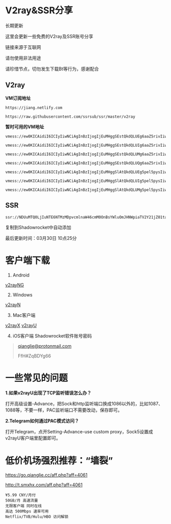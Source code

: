 # V2ray&SSR分享
长期更新

这里会更新一些免费的V2ray及SSR账号分享

链接来源于互联网

请勿使用非法用途

请珍惜节点，切勿发生下载Bt等行为，感谢配合

## V2ray

**VM订阅地址**
```
https://jiang.netlify.com
```
```
https://raw.githubusercontent.com/ssrsub/ssr/master/v2ray
```
**暂时可用的VM地址**
```
vmess://ew0KICAidiI6ICIyIiwNCiAgInBzIjogIjEuMHggSEstQkdQLUEg6aaZ5rivIiwNCiAgImFkZCI6ICIxYjVtNTguaGsuc3RhdGljLmlwdjQub3Jlb2FwaS5jb20iLA0KICAicG9ydCI6ICI4MCIsDQogICJpZCI6ICJCQUZDOENGRS1GNURGLUFBRTctMjE4OS01RDBCMzNENDdGNjUiLA0KICAiYWlkIjogIjAiLA0KICAibmV0IjogIndzIiwNCiAgInR5cGUiOiAibm9uZSIsDQogICJob3N0IjogImhrMDEtY3hpbHMtY29tLmFsaWt1bmx1bi5jb20iLA0KICAicGF0aCI6ICIiLA0KICAidGxzIjogIiINCn0=
```
```
vmess://ew0KICAidiI6ICIyIiwNCiAgInBzIjogIjEuMHggSEstQkdQLUIg6aaZ5rivIiwNCiAgImFkZCI6ICIydTc2ZjkuaGsuc3RhdGljLmlwdjQub3Jlb2FwaS5jb20iLA0KICAicG9ydCI6ICI4MCIsDQogICJpZCI6ICJCQUZDOENGRS1GNURGLUFBRTctMjE4OS01RDBCMzNENDdGNjUiLA0KICAiYWlkIjogIjAiLA0KICAibmV0IjogIndzIiwNCiAgInR5cGUiOiAibm9uZSIsDQogICJob3N0IjogIiIsDQogICJwYXRoIjogIiIsDQogICJ0bHMiOiAiIg0KfQ==
```
```
vmess://ew0KICAidiI6ICIyIiwNCiAgInBzIjogIjEuMHggSEstQkdQLUMg6aaZ5rivIiwNCiAgImFkZCI6ICIybjc2ajMuY24uc3RhdGljLmlwdjQub3Jlb2FwaS5jb20iLA0KICAicG9ydCI6ICI4MCIsDQogICJpZCI6ICJCQUZDOENGRS1GNURGLUFBRTctMjE4OS01RDBCMzNENDdGNjUiLA0KICAiYWlkIjogIjAiLA0KICAibmV0IjogIndzIiwNCiAgInR5cGUiOiAibm9uZSIsDQogICJob3N0IjogIml0dW5lcy5hcHBsZS5jb20uaGsuaG1keHMuY29tIiwNCiAgInBhdGgiOiAiIiwNCiAgInRscyI6ICIiDQp9
```
```
vmess://ew0KICAidiI6ICIyIiwNCiAgInBzIjogIjEuMHggSEstQkdQLUQg6aaZ5rivIiwNCiAgImFkZCI6ICI0djJ2NHcuY24uc3RhdGljLmlwdjQub3Jlb2FwaS5jb20iLA0KICAicG9ydCI6ICI4MCIsDQogICJpZCI6ICJCQUZDOENGRS1GNURGLUFBRTctMjE4OS01RDBCMzNENDdGNjUiLA0KICAiYWlkIjogIjAiLA0KICAibmV0IjogIndzIiwNCiAgInR5cGUiOiAibm9uZSIsDQogICJob3N0IjogIml0dW5lcy5hcHBsZS5jb20uaGsuaG1keHMuY29tIiwNCiAgInBhdGgiOiAiIiwNCiAgInRscyI6ICIiDQp9
```
```
vmess://ew0KICAidiI6ICIyIiwNCiAgInBzIjogIjEuMHggSlAtQkdQLUEg5pel5pysIiwNCiAgImFkZCI6ICIxZGE3N3kuY24uc3RhdGljLmlwdjQub3Jlb2FwaS5jb20iLA0KICAicG9ydCI6ICI4MCIsDQogICJpZCI6ICJCQUZDOENGRS1GNURGLUFBRTctMjE4OS01RDBCMzNENDdGNjUiLA0KICAiYWlkIjogIjAiLA0KICAibmV0IjogIndzIiwNCiAgInR5cGUiOiAibm9uZSIsDQogICJob3N0IjogIml0dW5lcy5hcHBsZS5jb20uYWpheC5taWNyb3NvZnQuY29tLmNuLmJpbmcuY29tLmpwLnNteGh4LmNvbSIsDQogICJwYXRoIjogIiIsDQogICJ0bHMiOiAiIg0KfQ==
```
```
vmess://ew0KICAidiI6ICIyIiwNCiAgInBzIjogIjEuMHggSlAtQkdQLUIg5pel5pysIiwNCiAgImFkZCI6ICIybjc2ajMuY24uc3RhdGljLmlwdjQub3Jlb2FwaS5jb20iLA0KICAicG9ydCI6ICI4MCIsDQogICJpZCI6ICJCQUZDOENGRS1GNURGLUFBRTctMjE4OS01RDBCMzNENDdGNjUiLA0KICAiYWlkIjogIjAiLA0KICAibmV0IjogIndzIiwNCiAgInR5cGUiOiAibm9uZSIsDQogICJob3N0IjogIml0dW5lcy5hcHBsZS5jb20uYWpheC5taWNyb3NvZnQuY29tLmNuLmJpbmcuY29tLmpwLnNteGh4LmNvbSIsDQogICJwYXRoIjogIiIsDQogICJ0bHMiOiAiIg0KfQ==
```
```
vmess://ew0KICAidiI6ICIyIiwNCiAgInBzIjogIjEuMHggSlAtQkdQLUMg5pel5pysIiwNCiAgImFkZCI6ICIzNmYyMzUuY24uc3RhdGljLmlwdjQub3Jlb2FwaS5jb20iLA0KICAicG9ydCI6ICI4MCIsDQogICJpZCI6ICJCQUZDOENGRS1GNURGLUFBRTctMjE4OS01RDBCMzNENDdGNjUiLA0KICAiYWlkIjogIjAiLA0KICAibmV0IjogIndzIiwNCiAgInR5cGUiOiAibm9uZSIsDQogICJob3N0IjogIml0dW5lcy5hcHBsZS5jb20uYWpheC5taWNyb3NvZnQuY29tLmNuLmJpbmcuY29tLmpwLnNteGh4LmNvbSIsDQogICJwYXRoIjogIiIsDQogICJ0bHMiOiAiIg0KfQ==
```

## SSR
```
ssr://NDUuMTQ0LjIuNTE6NTMzMDpvcmlnaW46cmM0OnBsYWluOmJHNWpiaTV2Y21jZ01taDMvP29iZnNwYXJhbT0mcmVtYXJrcz02STZyNXBhdjU2ZVJRUSZncm91cD1URzVqYmk1dmNtYw,ssr://ODUuMTE3LjIzNS40Mzo1MzMwOm9yaWdpbjpyYzQ6cGxhaW46Ykc1amJpNXZjbWNnTW1oMy8_b2Jmc3BhcmFtPSZyZW1hcmtzPTZJNnI1cGF2NTZlUlFnJmdyb3VwPVRHNWpiaTV2Y21j,ssr://ODUuMTE3LjIzNC45ODo1MzMwOm9yaWdpbjpyYzQ6cGxhaW46Ykc1amJpNXZjbWNnTW1oMy8_b2Jmc3BhcmFtPSZyZW1hcmtzPTZJNnI1cGF2NTZlUlF3Jmdyb3VwPVRHNWpiaTV2Y21j,ssr://NDUuMTQ0LjIuMTg2OjUzMzA6b3JpZ2luOnJjNDpwbGFpbjpiRzVqYmk1dmNtY2dNbWgzLz9vYmZzcGFyYW09JnJlbWFya3M9Nkk2cjVwYXY1NmVSUkEmZ3JvdXA9VEc1amJpNXZjbWM,ssr://NDUuMTQ3LjIwMC4yMzc6NTMzMDpvcmlnaW46cmM0OnBsYWluOmJHNWpiaTV2Y21jZ05tOTMvP29iZnNwYXJhbT0mcmVtYXJrcz02STZyNXBhdjU2ZVJTUSZncm91cD1URzVqYmk1dmNtYw,ssr://NDYuMTcuNDUuMTk0OjUzMzA6b3JpZ2luOnJjNDpwbGFpbjpiRzVqYmk1dmNtY2dObTkzLz9vYmZzcGFyYW09JnJlbWFya3M9Nkk2cjVwYXY1NmVSU2cmZ3JvdXA9VEc1amJpNXZjbWM,ssr://NDUuMTM1LjEzNC4yMDU6NTMzMDpvcmlnaW46cmM0OnBsYWluOmJHNWpiaTV2Y21jZ05tOTMvP29iZnNwYXJhbT0mcmVtYXJrcz02STZyNXBhdjU2ZVJTdyZncm91cD1URzVqYmk1dmNtYw,ssr://NDUuMTM2LjI0NC4yMDQ6NTMzMDpvcmlnaW46cmM0OnBsYWluOmJHNWpiaTV2Y21jZ05tOTMvP29iZnNwYXJhbT0mcmVtYXJrcz02STZyNXBhdjU2ZVJUQSZncm91cD1URzVqYmk1dmNtYw,ssr://MTM5LjI4LjIzNS4yNDM6NTMzMDpvcmlnaW46cmM0OnBsYWluOmJHNWpiaTV2Y21jZ2RUSmsvP29iZnNwYXJhbT0mcmVtYXJrcz01clNiNXAySjU1LTJRUSZncm91cD1URzVqYmk1dmNtYw,ssr://MTM5LjI4LjIzNS44NDo1MzMwOm9yaWdpbjpyYzQ6cGxhaW46Ykc1amJpNXZjbWNnZFRKay8_b2Jmc3BhcmFtPSZyZW1hcmtzPTVyU2I1cDJKNTUtMlFnJmdyb3VwPVRHNWpiaTV2Y21j,ssr://NDUuODIuMjU1LjExNTo1MzMwOm9yaWdpbjpyYzQ6cGxhaW46Ykc1amJpNXZjbWNnZFRKay8_b2Jmc3BhcmFtPSZyZW1hcmtzPTVyU2I1cDJKNTUtMlF3Jmdyb3VwPVRHNWpiaTV2Y21j,ssr://NDUuMTIuMTA5LjEzNDo1MzMwOm9yaWdpbjpyYzQ6cGxhaW46Ykc1amJpNXZjbWNnZFRKay8_b2Jmc3BhcmFtPSZyZW1hcmtzPTVyU2I1cDJKNTUtMlJBJmdyb3VwPVRHNWpiaTV2Y21j
```
复制到Shadowrocket中自动添加

最后更新时间：03月30日 10点25分

# 客户端下载

1. Android

[v2rayNG](https://github.com/2dust/v2rayNG/releases)

2. Windows

[v2rayN](https://github.com/2dust/v2rayN/releases)

3. Mac客户端

[v2rayX](https://github.com/insisttech/v2rayX-copy/releases)
[v2rayU](https://github.com/yanue/V2rayU/releases)

4. iOS客户端
Shadowrocket软件账号密码

>qianglie@protonmail.com
>
>FfH#ZqBDYg66

# 一些常见的问题

**1.如果v2rayU出现了TCP监听错误怎么办？**

打开高级设置-Advance，把Sock和http监听端口换成1086以外的，比如1087、1088等，不要一样，PAC监听端口不需要改动，保存即可。

**2.Telegram如何通过PAC模式访问？**

打开Telegram，点开Setting-Advance-use custom proxy，Sock5设置成v2rayU客户端里配置即可。


# 低价机场强烈推荐：“墙裂”
https://go.qianglie.cc/aff.php?aff=4061

http://t.smxhx.com/aff.php?aff=4061

```
¥5.99 CNY/月付
50GB/月 高速流量
无限客户端 同时在线
高达 500Mbps 速率可用
Netflix/TVB/Hulu/HBO 访问解锁
```
